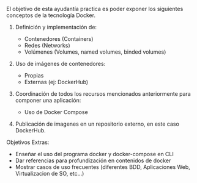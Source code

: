 El objetivo de esta ayudantía practica es poder exponer los siguientes conceptos de la tecnología Docker.
1. Definición y implementación de:
   - Contenedores (Containers)
   - Redes (Networks)
   - Volúmenes (Volumes, named volumes, binded volumes)

2. Uso de imágenes de contenedores:
   - Propias
   - Externas (ej: DockerHub)

3. Coordinación de todos los recursos mencionados anteriormente para componer una aplicación:
   - Uso de Docker Compose

4. Publicación de imagenes en un repositorio externo, en este caso DockerHub.


Objetivos Extras:
- Enseñar el uso del programa docker y docker-compose en CLI
- Dar referencias para profundización en contenidos de docker
- Mostrar casos de uso frecuentes (diferentes BDD, Aplicaciones Web, Virtualizacion de SO, etc...)

